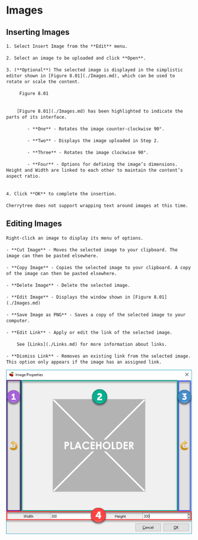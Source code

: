 
# Images


 ## Inserting Images

	1. Select Insert Image from the **Edit** menu.

	2. Select an image to be uploaded and click **Open**.

	3. (**Optional**) The selected image is displayed in the simplistic editor shown in [Figure 8.01](./Images.md), which can be used to rotate or scale the content.
	
		 Figure 8.01
		
	
		[Figure 8.01](./Images.md) has been highlighted to indicate the parts of its interface.
	
			- **One** - Rotates the image counter-clockwise 90°.

			- **Two** - Displays the image uploaded in Step 2.

			- **Three** - Rotates the image clockwise 90°.

			- **Four** - Options for defining the image’s dimensions. Height and Width are linked to each other to maintain the content’s aspect ratio.


	4. Click **OK** to complete the insertion.

	Cherrytree does not support wrapping text around images at this time.

 ## Editing Images

	Right-click an image to display its menu of options.
	
	- **Cut Image** - Moves the selected image to your clipboard. The image can then be pasted elsewhere.

	- **Copy Image** - Copies the selected image to your clipboard. A copy of the image can then be pasted elsewhere.

	- **Delete Image** - Delete the selected image.

	- **Edit Image** - Displays the window shown in [Figure 8.01](./Images.md)

	- **Save Image as PNG** - Saves a copy of the selected image to your computer.

	- **Edit Link** - Apply or edit the link of the selected image.
	
		See [Links](./Links.md) for more information about links.

	- **Dismiss Link** - Removes an existing link from the selected image. This option only appears if the image has an assigned link.
![unnamed_43b7a3a69a8d4a03980d7b71d8f56413](./unnamed_43b7a3a69a8d4a03980d7b71d8f56413.png)
